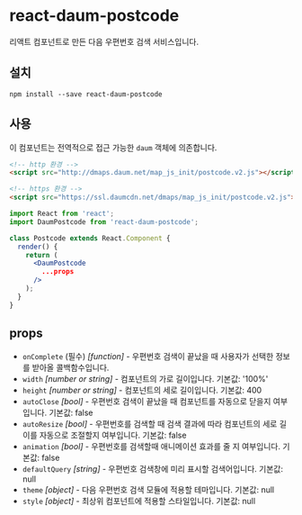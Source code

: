 # react-daum-postcode

리액트 컴포넌트로 만든 다음 우편번호 검색 서비스입니다.

## 설치

```shell
npm install --save react-daum-postcode
```

## 사용

이 컴포넌트는 전역적으로 접근 가능한 `daum` 객체에 의존합니다.
```html
<!-- http 환경 -->
<script src="http://dmaps.daum.net/map_js_init/postcode.v2.js"></script> 

<!-- https 환경 -->
<script src="https://ssl.daumcdn.net/dmaps/map_js_init/postcode.v2.js"></script>
```

```jsx
import React from 'react';
import DaumPostcode from 'react-daum-postcode';

class Postcode extends React.Component {
  render() {
    return (
      <DaumPostcode
        ...props
      />
    );
  }
}
```

## props

- `onComplete` (필수) _[function]_ - 우편번호 검색이 끝났을 때 사용자가 선택한 정보를 받아올 콜백함수입니다.
- `width` _[number or string]_ - 컴포넌트의 가로 길이입니다. 기본값: '100%'
- `height` _[number or string]_ - 컴포넌트의 세로 길이입니다. 기본값: 400
- `autoClose` _[bool]_ - 우편번호 검색이 끝났을 때 컴포넌트를 자동으로 닫을지 여부입니다. 기본값: false
- `autoResize` _[bool]_ - 우편번호를 검색할 때 검색 결과에 따라 컴포넌트의 세로 길이를 자동으로 조절할지 여부입니다. 기본값: false
- `animation` _[bool]_ - 우편번호를 검색할때 애니메이션 효과를 줄 지 여부입니다. 기본값: false
- `defaultQuery` _[string]_ - 우편번호 검색창에 미리 표시할 검색어입니다. 기본값: null
- `theme` _[object]_ - 다음 우편번호 검색 모듈에 적용할 테마입니다. 기본값: null
- `style` _[object]_ - 최상위 컴포넌트에 적용할 스타일입니다. 기본값: null
